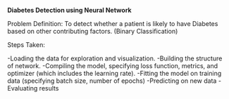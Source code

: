**Diabetes Detection using Neural Network**

Problem Definition: To detect whether a patient is likely to have Diabetes based on other contributing factors. (Binary Classification)

Steps Taken:

-Loading the data for exploration and visualization. 
-Building the structure of network.
-Compiling the model, specifying loss function, metrics, and optimizer (which includes the learning rate).
-Fitting the model on training data (specifying batch size, number of epochs)
-Predicting on new data
-Evaluating results
